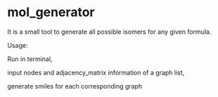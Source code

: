 # mol_generator

It is a small tool to generate all possible isomers for any given formula. 



Usage:

Run in terminal,

input nodes and adjacency_matrix information of a graph list,

generate smiles for each corresponding graph

